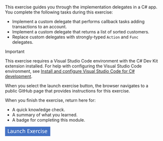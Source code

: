 This exercise guides you through the implementation delegates in a C# app. You complete the following tasks during this exercise:

- Implement a custom delegate that performs callback tasks adding transactions to an account.
- Implement a custom delegate that returns a list of sorted customers.
- Replace custom delegates with strongly-typed `Action` and `Func` delegates.

> [!IMPORTANT]
> This exercise requires a Visual Studio Code environment with the C# Dev Kit extension installed. For help with configuring the Visual Studio Code environment, see [Install and configure Visual Studio Code for C# development](/training/modules/install-configure-visual-studio-code/).

When you select the launch exercise button, the browser navigates to a public GitHub page that provides instructions for this exercise.

When you finish the exercise, return here for:

- A quick knowledge check.
- A summary of what you learned.
- A badge for completing this module.

[![Button to launch exercise.](../media/launch-exercise.png)](https://go.microsoft.com/fwlink/?linkid=2312101&azure-portal=true)
